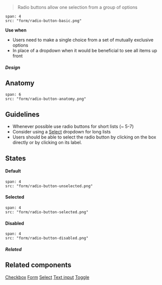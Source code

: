 > Radio buttons allow one selection from a group of options

```image
span: 4
src: "form/radio-button-basic.png"
```

**Use when**
- Users need to make a single choice from a set of mutually exclusive options
- In place of a dropdown when it would be beneficial to see all items up front

##### Design

## Anatomy

```image
span: 6
src: "form/radio-button-anatomy.png"
```

## Guidelines

- Whenever possible use radio buttons for short lists (~ 5-7)
- Consider using a [Select](/components/select) dropdown for long lists
- Users should be able to select the radio button by clicking on the box directly or by clicking on its label.

## States

#### Default
```image
span: 4
src: "form/radio-button-unselected.png"
```

#### Selected
```image
span: 4
src: "form/radio-button-selected.png"
```

#### Disabled
```image
span: 4
src: "form/radio-button-disabled.png"
```

##### Related

## Related components
[Checkbox](/components/checkbox)
[Form](/components/form)
[Select](/components/select)
[Text input](/components/text-input)
[Toggle](/components/toggle)
